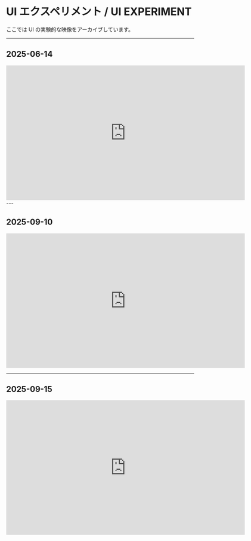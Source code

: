# UI エクスペリメント / UI EXPERIMENT

ここでは UI の実験的な映像をアーカイブしています。  

---

## 2025-06-14
<iframe src="https://player.vimeo.com/video/1103646630"
    width="640" height="360" frameborder="0"
    allow="autoplay; fullscreen; picture-in-picture"
    allowfullscreen>
</iframe>
---

## 2025-09-10
<iframe src="https://player.vimeo.com/video/YYYYYYYY"
    width="640" height="360" frameborder="0"
    allow="autoplay; fullscreen; picture-in-picture"
    allowfullscreen>
</iframe>

---

## 2025-09-15
<iframe src="https://player.vimeo.com/video/ZZZZZZZZ"
    width="640" height="360" frameborder="0"
    allow="autoplay; fullscreen; picture-in-picture"
    allowfullscreen>
</iframe>
